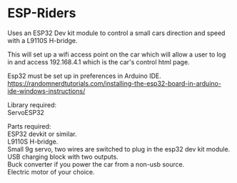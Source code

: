 # ESP-Riders

Uses an ESP32 Dev kit module to control a small cars direction and speed with a L9110S H-bridge.

This will set up a wifi access point on the car which will allow a user to log in and access 192.168.4.1 which is the car's control html page.

Esp32 must be set up in preferences in Arduino IDE.  https://randomnerdtutorials.com/installing-the-esp32-board-in-arduino-ide-windows-instructions/


Library required:   
                 ServoESP32 

Parts required:       
                 ESP32 devkit or similar.    
                 L9110S H-bridge.     
                 Small 9g servo, two wires are switched to plug in the esp32 dev kit module.      
                 USB charging block with two outputs.    
                 Buck converter if you power the car from a non-usb source.   
                 Electric motor of your choice.   
                 
            
                 
